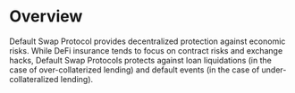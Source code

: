 # Overview

Default Swap Protocol provides decentralized protection against economic risks.  While DeFi insurance tends to focus on contract risks and exchange hacks, Default Swap Protocols protects against loan liquidations \(in the case of over-collaterized lending\) and default events \(in the case of under-collateralized lending\). 

